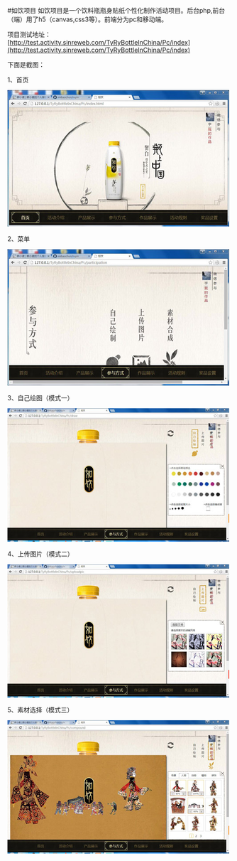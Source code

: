 #如饮项目
如饮项目是一个饮料瓶瓶身贴纸个性化制作活动项目。后台php,前台（端）用了h5（canvas,css3等）。前端分为pc和移动端。

项目测试地址：[http://test.activity.sinreweb.com/TyRyBottleInChina/Pc/index](http://test.activity.sinreweb.com/TyRyBottleInChina/Pc/index)

下面是截图：

1、首页

![](https://raw.githubusercontent.com/xiebaochun/ruyin/master/preview-images/QQ%E5%9B%BE%E7%89%8720150622211540.jpg)

2、菜单

![](https://raw.githubusercontent.com/xiebaochun/ruyin/master/preview-images/QQ%E5%9B%BE%E7%89%8720150622211628.jpg)

3、自己绘图（模式一）

![](https://raw.githubusercontent.com/xiebaochun/ruyin/master/preview-images/QQ%E5%9B%BE%E7%89%8720150622211724.jpg)

4、上传图片（模式二）

![](https://github.com/xiebaochun/ruyin/raw/master/preview-images/QQ%E5%9B%BE%E7%89%8720150622211744.jpg)

5、素材选择（模式三）

![](https://raw.githubusercontent.com/xiebaochun/ruyin/master/preview-images/QQ%E5%9B%BE%E7%89%8720150622211830.jpg)